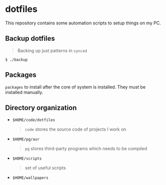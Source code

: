 # dotfiles
This repository contains some automation scripts to setup things on my PC.

## Backup dotfiles

> Backing up just patterns in `synced`

```shell
$ ./backup
```

## Packages

`packages` to install after the core of system is installed. They must be installed manually.

## Directory organization

* `$HOME/code/dotfiles`
    > `code` stores the source code of projects I work on
* `$HOME/pg/aur`
    > `pg` stores third-party programs which needs to be compiled
* `$HOME/scripts`
    > set of useful scripts
* `$HOME/wallpapers`
